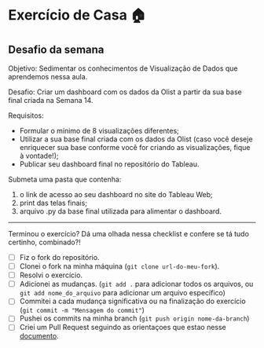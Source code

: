 # Exercício de Casa 🏠 

## Desafio da semana
Objetivo: Sedimentar os conhecimentos de Visualização de Dados que aprendemos nessa aula.

Desafio: Criar um dashboard com os dados da Olist a partir da sua base final criada na Semana 14.

Requisitos:

- Formular o mínimo de 8 visualizações diferentes;
- Utilizar a sua base final criada com os dados da Olist (caso você deseje enriquecer sua base conforme você for criando as visualizações, fique à vontade!);
- Publicar seu dashboard final no repositório do Tableau.

Submeta uma pasta que contenha:

1. o link de acesso ao seu dashboard no site do Tableau Web;
2. print das telas finais;
3. arquivo .py da base final utilizada para alimentar o dashboard.
---

Terminou o exercício? Dá uma olhada nessa checklist e confere se tá tudo certinho, combinado?!

- [ ] Fiz o fork do repositório.
- [ ] Clonei o fork na minha máquina (`git clone url-do-meu-fork`).
- [ ] Resolvi o exercício.
- [ ] Adicionei as mudanças. (`git add .` para adicionar todos os arquivos, ou `git add nome_do_arquivo` para adicionar um arquivo específico)
- [ ] Commitei a cada mudança significativa ou na finalização do exercício (`git commit -m "Mensagem do commit"`)
- [ ] Pushei os commits na minha branch (`git push origin nome-da-branch`)
- [ ] Criei um Pull Request seguindo as orientaçoes que estao nesse [documento](https://github.com/mflilian/repo-example/blob/main/exercicios/para-casa/instrucoes-pull-request.md).
